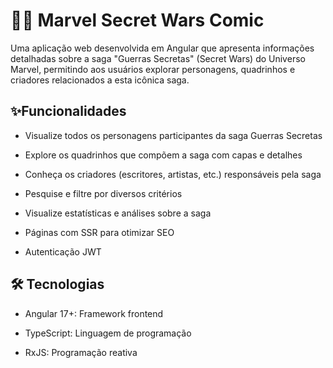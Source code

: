 # 🦸‍♂️ Marvel Secret Wars Comic
Uma aplicação web desenvolvida em Angular que apresenta informações detalhadas sobre a saga "Guerras Secretas" (Secret Wars) do Universo Marvel, permitindo aos usuários explorar personagens, quadrinhos e criadores relacionados a esta icônica saga.

## ✨Funcionalidades

- Visualize todos os personagens participantes da saga Guerras Secretas
  
- Explore os quadrinhos que compõem a saga com capas e detalhes

- Conheça os criadores (escritores, artistas, etc.) responsáveis pela saga

- Pesquise e filtre por diversos critérios

- Visualize estatísticas e análises sobre a saga

- Páginas com SSR para otimizar SEO

- Autenticação JWT

## 🛠️ Tecnologias
- Angular 17+: Framework frontend

- TypeScript: Linguagem de programação

- RxJS: Programação reativa
